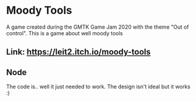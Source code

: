 # Moody Tools
A game created during the GMTK Game Jam 2020 with the theme "Out of control". This is a game about well moody tools

## Link: https://leit2.itch.io/moody-tools

## Node
The code is.. well it just needed to work. The design isn't ideal but it works :)


